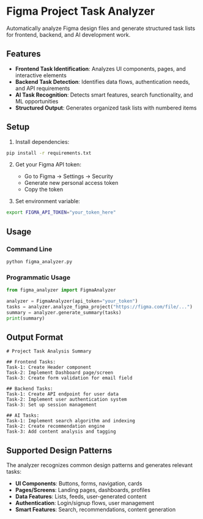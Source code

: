 # Figma Project Task Analyzer

Automatically analyze Figma design files and generate structured task lists for frontend, backend, and AI development work.

## Features

- **Frontend Task Identification**: Analyzes UI components, pages, and interactive elements
- **Backend Task Detection**: Identifies data flows, authentication needs, and API requirements  
- **AI Task Recognition**: Detects smart features, search functionality, and ML opportunities
- **Structured Output**: Generates organized task lists with numbered items

## Setup

1. Install dependencies:
```bash
pip install -r requirements.txt
```

2. Get your Figma API token:
   - Go to Figma → Settings → Security
   - Generate new personal access token
   - Copy the token

3. Set environment variable:
```bash
export FIGMA_API_TOKEN="your_token_here"
```

## Usage

### Command Line
```bash
python figma_analyzer.py
```

### Programmatic Usage
```python
from figma_analyzer import FigmaAnalyzer

analyzer = FigmaAnalyzer(api_token="your_token")
tasks = analyzer.analyze_figma_project("https://figma.com/file/...")
summary = analyzer.generate_summary(tasks)
print(summary)
```

## Output Format

```
# Project Task Analysis Summary

## Frontend Tasks:
Task-1: Create Header component
Task-2: Implement Dashboard page/screen
Task-3: Create form validation for email field

## Backend Tasks:
Task-1: Create API endpoint for user data
Task-2: Implement user authentication system
Task-3: Set up session management

## AI Tasks:
Task-1: Implement search algorithm and indexing
Task-2: Create recommendation engine
Task-3: Add content analysis and tagging
```

## Supported Design Patterns

The analyzer recognizes common design patterns and generates relevant tasks:

- **UI Components**: Buttons, forms, navigation, cards
- **Pages/Screens**: Landing pages, dashboards, profiles
- **Data Features**: Lists, feeds, user-generated content
- **Authentication**: Login/signup flows, user management
- **Smart Features**: Search, recommendations, content generation